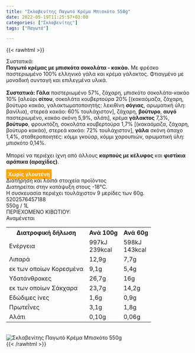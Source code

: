 ```yaml
---
title: "Σκλαβενίτης Παγωτό Κρέμα Μπισκότο 550g"
date: 2022-05-19T11:25:57+03:00
categories: ["Σκλαβενίτης"]
tags: ["Παγωτά"]

---
```

{{< rawhtml >}}

<div class="sload569"><div class="product"><div id="sistatika">Συστατικά:</div><div class="alltext"><b>Παγωτό κρέμας με μπισκότα σοκολάτα - κακάο.</b> Με φρέσκο παστεριωμένο 100% ελληνικό γάλα και κρέμα γάλακτος. Φτιαγμένο με μοναδική συνταγή και επιλεγμένα υλικά.<br><br><b>Συστατικά: Γάλα</b> παστεριωμένο 57%, ζάχαρη, μπισκότο σοκολάτα-κακάο 10% [αλεύρι <b>σίτου</b>, σοκολάτα κουβερτούρα 20% [(κακαόμαζα, ζάχαρη, βούτυρο κακάο, γαλακτωματοποιητής: λεκιθίνη <b>σόγιας</b>, αρωματική ύλη: βανίλια), στερεά κακάο: 60% τουλάχιστον], ζάχαρη, <b>βούτυρο</b>, <b>αυγό</b> παστεριωμένο, κακάο σκόνη 5,9%, αλάτι], κρέμα <b>γάλακτος</b> 7,3%, <b>βούτυρο</b>, φρουκτόζη, σοκολάτα κουβερτούρα 1,7% [(κακαόμαζα, ζάχαρη, βούτυρο κακάο), στερεά κακάο: 72% τουλάχιστον], <b>γάλα</b> σκόνη άπαχο 1,4%, σταθεροποιητές: κόμμι γκούαρ, κόμμι χαρουπιών, αρωματική ύλη: μπισκότο 0,14%.<br><br>Μπορεί να περιέχει ίχνη από άλλους <b>καρπούς με κέλυφος</b> και <b>φιστίκια αράπικα (αραχίδες)</b>.<br><br><b style="background:orange;padding:5px;color:#fff">Χωρίς γλουτένη</b></div><div id="loipa">Διατήρηση και λοιπά στοιχεία προϊόντος</div><div class="alltext">Διατηρείται στην κατάψυξη στους -18°C.<br>Η συσκευασία περιέχει τουλάχιστον 9 μερίδες των 60g.<br></div><div id="barcode"><div id="barimage1"></div><span id="bartext">5202576457188</span></div><div id="varos"><div id="varosimage1"></div><span id="varostext">550g / 1L</span></div><div id="kivotio">ΠΕΡΙΕΧΟΜΕΝΟ ΚΙΒΩΤΙΟΥ:<br>Αναμένεται</div><div class="tabout"><table id="diatable"><tbody><tr><th>Διατροφική δήλωση</th><th>Ανά 100g</th><th>Ανά 60g</th></tr><tr><td class="texr2">Ενέργεια</td><td class="texr">997kJ<br>239kcal</td><td class="texr">598kJ<br>143kcal</td></tr><tr><td class="texr2">Λιπαρά</td><td class="texr">12,9g</td><td class="texr">7,7g</td></tr><tr><td class="gray">εκ των οποίων Κορεσµένα</td><td class="gray2">9,1g</td><td class="gray2">5,4g</td></tr><tr><td class="texr2">Yδατάνθρακες</td><td class="texr">26,7g</td><td class="texr">16g</td></tr><tr><td class="gray">εκ των οποίων Σάκχαρα</td><td class="gray2">23,7g</td><td class="gray2">14,2g</td></tr><tr><td class="texr2">Eδώδιμες ίνες</td><td class="texr">1,6g</td><td class="texr">0,9g</td></tr><tr><td class="texr2">Πρωτεΐνες</td><td class="texr">3,1g</td><td class="texr">1,8g</td></tr><tr><td class="texr2">Αλάτι</td><td class="texr">0,10g</td><td class="texr">0,06g</td></tr></tbody></table></div><br><div class="pimg"><img alt="Σκλαβενίτης Παγωτό Κρέμα Μπισκότο 550g" title="Σκλαβενίτης Παγωτό Κρέμα Μπισκότο 550g" src="/media/images/sklavenitis-pagwto-krema-mpiskoto-550g.jpg"></div></div></div>
{{< /rawhtml >}}


